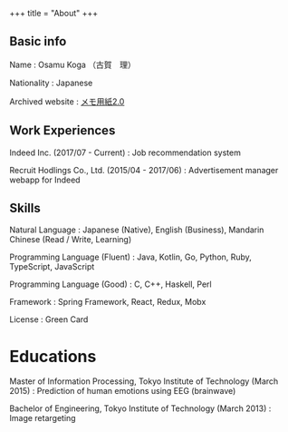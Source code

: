 +++
title = "About"
+++

## Basic info

Name
: Osamu Koga （古賀　理）

Nationality
: Japanese

Archived website
: [メモ用紙2.0](http://memoyoushi-archive.osak.jp)

## Work Experiences
Indeed Inc. (2017/07 - Current)
: Job recommendation system

Recruit Hodlings Co., Ltd. (2015/04 - 2017/06)
: Advertisement manager webapp for Indeed

## Skills
Natural Language
: Japanese (Native), English (Business), Mandarin Chinese (Read / Write, Learning)

Programming Language (Fluent)
: Java, Kotlin, Go, Python, Ruby, TypeScript, JavaScript

Programming Language (Good)
: C, C++, Haskell, Perl

Framework
: Spring Framework, React, Redux, Mobx

License
: Green Card

# Educations
Master of Information Processing, Tokyo Institute of Technology (March 2015)
: Prediction of human emotions using EEG (brainwave)

Bachelor of Engineering, Tokyo Institute of Technology (March 2013)
: Image retargeting